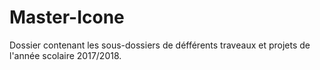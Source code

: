 # Master-Icone
Dossier contenant les sous-dossiers de défférents traveaux et projets de l'année scolaire 2017/2018.
